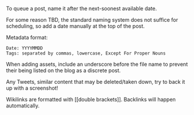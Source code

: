 To queue a post, name it after the next-soonest available date.

For some reason TBD, the standard naming system does not suffice for scheduling, so add a date manually at the top of the post.

Metadata format:
```
Date: YYYYMMDD
Tags: separated by commas, lowercase, Except For Proper Nouns
```

When adding assets, include an underscore before the file name to prevent their being listed on the blog as a discrete post.

Any Tweets, similar content that may be deleted/taken down, try to back it up with a screenshot!

Wikilinks are formatted with [[double brackets]]. Backlinks will happen automatically.